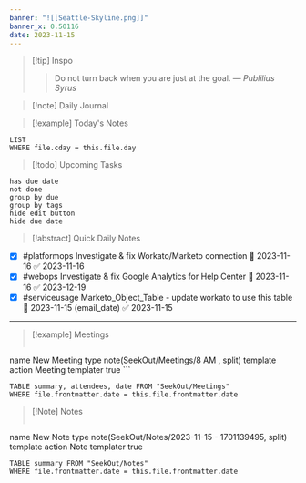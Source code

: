 ```yaml
---
banner: "![[Seattle-Skyline.png]]"
banner_x: 0.50116
date: 2023-11-15
---
```


> [!tip] Inspo
>> Do not turn back when you are just at the goal.
> — <cite>Publilius Syrus</cite>

>[!note] Daily Journal



> [!example] Today's Notes
```dataview
LIST
WHERE file.cday = this.file.day
```

> [!todo] Upcoming Tasks

```tasks
has due date
not done
group by due
group by tags
hide edit button
hide due date
```

> [!abstract] Quick Daily Notes

- [x] #platformops Investigate & fix Workato/Marketo connection 📅 2023-11-16 ✅ 2023-11-16
- [x] #webops Investigate & fix Google Analytics for Help Center 📅 2023-11-16 ✅ 2023-12-19
- [x] #serviceusage Marketo_Object_Table - update workato to use this table 📅 2023-11-15  (email_date) ✅ 2023-11-15
---

> [!example] Meetings
>  ```button
name New Meeting
type note(SeekOut/Meetings/8  AM , split) template
action Meeting
templater true ```

```dataview  
TABLE summary, attendees, date FROM "SeekOut/Meetings"  
WHERE file.frontmatter.date = this.file.frontmatter.date  
```

> [!Note]  Notes
> ```button
name New Note
type note(SeekOut/Notes/2023-11-15 - 1701139495, split) template
action Note
templater true
```dataview
TABLE summary FROM "SeekOut/Notes"  
WHERE file.frontmatter.date = this.file.frontmatter.date  
```

​